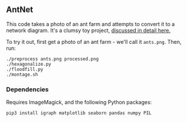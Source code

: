 ## AntNet

This code takes a photo of an ant farm and attempts to convert it to a network diagram. It's a clumsy toy project, [discussed in detail here.](https://backdrifting.net/post/070_antnet)

To try it out, first get a photo of an ant farm - we'll call it `ants.png`. Then, run:

```
./preprocess ants.png processed.png
./hexagonalize.py
./floodfill.py
./montage.sh
```

### Dependencies

Requires ImageMagick, and the following Python packages:

    pip3 install igraph matplotlib seaborn pandas numpy PIL
